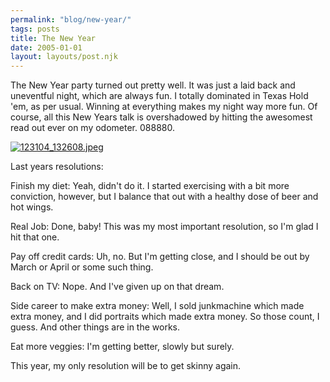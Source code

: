 ```yaml
---
permalink: "blog/new-year/"
tags: posts
title: The New Year
date: 2005-01-01
layout: layouts/post.njk
---
```


The New Year party turned out pretty well. It was just a laid back and uneventful night, which are always fun. I totally dominated in Texas Hold 'em, as per usual. Winning at everything makes my night way more fun. Of course, all this New Years talk is overshadowed by hitting the awesomest read out ever on my odometer. 088880.

[<img src="http://pics.livejournal.com/wasson/pic/0000x0ay" alt="123104_132608.jpeg" border="0" />][1]

Last years resolutions: 

Finish my diet: Yeah, didn't do it. I started exercising with a bit more conviction, however, but I balance that out with a healthy dose of beer and hot wings.

Real Job: Done, baby! This was my most important resolution, so I'm glad I hit that one.

Pay off credit cards: Uh, no. But I'm getting close, and I should be out by March or April or some such thing. 

Back on TV: Nope. And I've given up on that dream.

Side career to make extra money: Well, I sold junkmachine which made extra money, and I did portraits which made extra money. So those count, I guess. And other things are in the works.

Eat more veggies: I'm getting better, slowly but surely. 

This year, my only resolution will be to get skinny again.

 [1]: http://pics.livejournal.com/wasson/pic/0000x0ay/